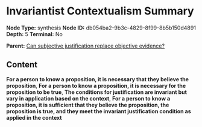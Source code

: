 # Invariantist Contextualism Summary

**Node Type:** synthesis
**Node ID:** db054ba2-9b3c-4829-8f99-8b5b150d4891
**Depth:** 5
**Terminal:** No

**Parent:** [Can subjective justification replace objective evidence?](can-subjective-justification-replace-objective-evidence-antithesis-6840563e-e4fd-471e-a761-4084f507cbc0.md)

## Content

**For a person to know a proposition, it is necessary that they believe the proposition**, **For a person to know a proposition, it is necessary for the proposition to be true**, **The conditions for justification are invariant but vary in application based on the context**, **For a person to know a proposition, it is sufficient that they believe the proposition, the proposition is true, and they meet the invariant justification condition as applied in the context**
